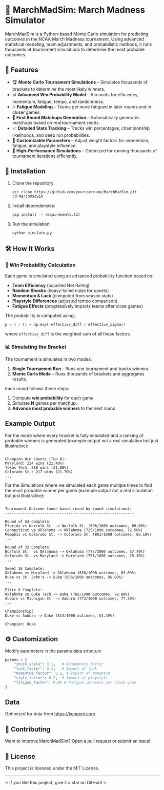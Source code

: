 # 🏀 MarchMadSim: March Madness Simulator

MarchMadSim is a Python-based Monte Carlo simulation for predicting outcomes in the NCAA March Madness tournament. Using advanced statistical modeling, team adjustments, and probabilistic methods, it runs thousands of tournament simulations to determine the most probable outcomes. 

## 📌 Features

- 🏆 **Monte Carlo Tournament Simulations** – Simulates thousands of brackets to determine the most likely winners.
- 📊 **Advanced Win Probability Model** – Accounts for efficiency, momentum, fatigue, tempo, and randomness.
- 🔥 **Fatigue Modeling** – Teams get more fatigued in later rounds and in closer games.
- 🚀 **First Round Matchups Generation** – Automatically generates matchups based on real tournament seeds.
- 📈 **Detailed Stats Tracking** – Tracks win percentages, championship likelihoods, and deep run probabilities.
- 🔄 **Customizable Parameters** – Adjust weight factors for momentum, fatigue, and playstyle influence.
- 🎯 **High-Performance Simulations** – Optimized for running thousands of tournament iterations efficiently.

## 🚀 Installation

1. Clone the repository:
   ```bash
   git clone https://github.com/yourusername/MarchMadSim.git
   cd MarchMadSim
   ```
2. Install dependencies:
   ```bash
   pip install -r requirements.txt
   ```
3. Run the simulation:
   ```bash
   python simulate.py
   ```

## 🛠 How It Works

### 🎲 Win Probability Calculation
Each game is simulated using an advanced probability function based on:
- **Team Efficiency** (adjusted Net Rating)
- **Random Shocks** (heavy-tailed noise for upsets)
- **Momentum & Luck** (computed from season stats)
- **Playstyle Differences** (adjusted tempo comparison)
- **Fatigue Effects** (progressively impacts teams after close games)

The probability is computed using:
```python
p = 1 / (1 + np.exp(-effective_diff / effective_sigma))
```
where `effective_diff` is the weighted sum of all these factors.

### 📊 Simulating the Bracket
The tournament is simulated in two modes:
1. **Single Tournament Run** – Runs one tournament and tracks winners.
2. **Monte Carlo Mode** – Runs thousands of brackets and aggregates results.

Each round follows these steps:
1. Compute **win probability** for each game.
2. Simulate **N** games per matchup.
3. **Advance most probable winners** to the next round.

##  Example Output
For the mode where every bracket is fully simulated and a ranking of probable winners is generated (example output not a real simulation but just illustrative):

```plaintext

Champion Win Counts (Top 8): 
Maryland: 224 wins (22.40%)
Texas Tech: 218 wins (21.80%)
Colorado St.: 217 wins (21.70%)
...
```
For the Simulations where we simulated each game multiple times to find the most probable winner per game (example output not a real simulation but just illustrative):

```plaintext

Tournament Outcome (mode-based round-by-round simulation):
-----------------------------------------------------------

Round of 64 Complete:
Florida vs Norfolk St. -> Norfolk St. (696/1000 outcomes, 69.60%)
Connecticut vs Oklahoma -> Oklahoma (725/1000 outcomes, 72.50%)
Memphis vs Colorado St. -> Colorado St. (861/1000 outcomes, 86.10%)
...

Round of 32 Complete:
Norfolk St.  vs Oklahoma -> Oklahoma (777/1000 outcomes, 67.70%)
Colorado St. vs Maryland -> Maryland (751/1000 outcomes, 75.10%)
...

Sweet 16 Complete:
Oklahoma vs Maryland -> Oklahoma (630/1000 outcomes, 63.00%)
Duke vs St. John's -> Duke (856/1000 outcomes, 85.60%)
...

Elite 8 Complete:
Oklahoma vs Duke Tech -> Duke (788/1000 outcomes, 78.80%)
Auburn vs Michigan St. -> Auburn (773/1000 outcomes, 77.30%)
...

Championship:
Duke vs Auburn -> Duke (514/1000 outcomes, 51.40%)

Champion: Duke
```
## ⚙️ Customization
Modify parameters in the params data structure
```python
params = {
    "shock_scale": 0.1,   # Randomness factor
    "luck_factor": 0.1,   # Impact of luck
    "momentum_factor": 0.2, # Impact of momentum
    "style_factor": 0.2,  # Impact of playstyle
    "fatigue_factor": 0.05 # Fatigue increase per close game
}
```

## Data

Optimized for data from https://kenpom.com

## 🤝 Contributing
Want to improve MarchMadSim? Open a pull request or submit an issue!

## 📜 License
This project is licensed under the MIT License.

---

⭐ If you like this project, give it a star on GitHub! ⭐
